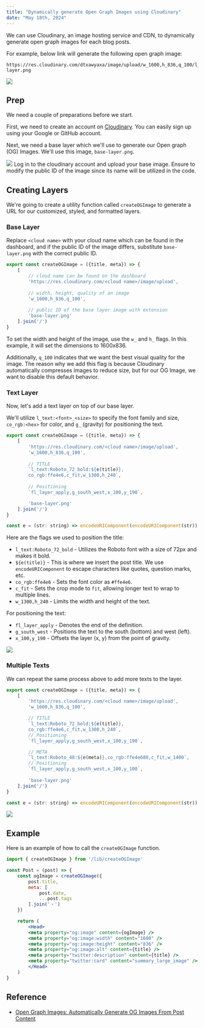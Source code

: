 ```yaml
---
title: "Dynamically generate Open Graph Images using Cloudinary"
date: "May 18th, 2024"
---
```


We can use Cloudinary, an image hosting service and CDN, to dynamically generate open graph images for each blog posts.

For example, below link will generate the following open graph image:

```text
https://res.cloudinary.com/dtxawyaxa/image/upload/w_1600,h_836,q_100/l_text:Roboto_48:%253E%2524%2520PENSIEVE,co_rgb:ffe4e699,c_fit,w_1300/fl_layer_apply,g_north_west,x_100,y_100/l_text:Roboto_72_bold:Transitioning%2520from%2520Monitors%2520to%2520a%2520VR%2520Workspace,co_rgb:ffe4e6,c_fit,w_1300,h_240/fl_layer_apply,g_south_west,x_100,y_190/l_text:Roboto_48:jiiyoo.me%25E3%2583%25BBDec%252028%252C%25202022%25E3%2583%25BB%253Epublished,co_rgb:ffe4e680,c_fit,w_1400/fl_layer_apply,g_south_west,x_100,y_100/base-layer.png
```

![](Dynamically%20generate%20Open%20Graph%20Images%20using%20Cloudinary/og-image-sample.webp)

## Prep

We need a couple of preparations before we start.

First, we need to create an account on [Cloudinary](https://cloudinary.com/). You can easily sign up using your Google or GitHub account. 

Next, we need a base layer which we'll use to generate our Open graph (OG) Images. We'll use this image, `base-layer.png`. 

![](Dynamically%20generate%20Open%20Graph%20Images%20using%20Cloudinary/base-layer.webp)
Log in to the cloudinary account and upload your base image. Ensure to modify the public ID of the image since its name will be utilized in the code.

## Creating Layers

We're going to create a utility function called `createOGImage` to generate a URL for our customized, styled, and formatted layers.

### Base Layer

Replace `<cloud name>` with your cloud name which can be found in the dashboard, and if the public ID of the image differs, substitute `base-layer.png` with the correct public ID.

```js
export const createOGImage = ({title, meta}) => {
	[
		// cloud name can be found on the dashboard
		'https://res.cloudinary.com/<cloud name>/image/upload',
		
		// width, height, quality of an image
		'w_1600,h_836,q_100',
		
		// public ID of the base layer image with extension
		'base-layer.png'
	].join('/')
}
```

To set the width and height of the image, use the `w_` and `h_` flags. In this example, it will set the dimensions to 1600x836.

Additionally, `q_100` indicates that we want the best visual quality for the image. The reason why we add this flag is because Cloudinary automatically compresses images to reduce size, but for our OG Image, we want to disable this default behavior.
### Text Layer

Now, let's add a text layer on top of our base layer.

We'll utilize `l_text:<font>_<size>` to specify the font family and size, `co_rgb:<hex>` for color, and `g_` (gravity) for positioning the text.

```js
export const createOGImage = ({title, meta}) => {
	[
		'https://res.cloudinary.com/<cloud name>/image/upload',
		'w_1600,h_836,q_100',
	
		// TITLE
		`l_text:Roboto_72_bold:${e(title)},
		co_rgb:ffe4e6,c_fit,w_1300,h_240`,
		
		// Positioning
		`fl_layer_apply,g_south_west,x_100,y_190`,

		'base-layer.png'
	].join('/')
}

const e = (str: string) => encodeURIComponent(encodeURIComponent(str))
```

Here are the flags we used to position the title:
- `l_text:Roboto_72_bold` - Utilizes the Roboto font with a size of 72px and makes it bold.
- `${e(title)}` - This is where we insert the post title. We use `encodeURIComponent` to escape characters like quotes, question marks, etc.
- `co_rgb:ffe4e6` - Sets the font color as `#ffe4e6`.
- `c_fit` - Sets the crop mode to `fit`, allowing longer text to wrap to multiple lines.
- `w_1300,h_240` - Limits the width and height of the text.

For positioning the text:

- `fl_layer_apply` - Denotes the end of the definition.
- `g_south_west` - Positions the text to the south (bottom) and west (left).
- `x_100,y_190` - Offsets the layer (x, y) from the point of gravity.

![](Dynamically%20generate%20Open%20Graph%20Images%20using%20Cloudinary/text-layer.webp)

### Multiple Texts

We can repeat the same process above to add more texts to the layer.

```js
export const createOGImage = ({title, meta}) => {
	[
		'https://res.cloudinary.com/<cloud name>/image/upload',
		'w_1600,h_836,q_100',

		// TITLE
		`l_text:Roboto_72_bold:${e(title)},
		co_rgb:ffe4e6,c_fit,w_1300,h_240`,
		// Positioning
		`fl_layer_apply,g_south_west,x_100,y_190`,

	    // META
	    `l_text:Roboto_48:${e(meta)},co_rgb:ffe4e680,c_fit,w_1400`,
	    // Positioning
	    `fl_layer_apply,g_south_west,x_100,y_100`,
		
		'base-layer.png'
	].join('/')
}

const e = (str: string) => encodeURIComponent(encodeURIComponent(str))
```

![](Dynamically%20generate%20Open%20Graph%20Images%20using%20Cloudinary/multiple-layer.webp)
## Example

Here is an example of how to call the `createOGImage` function.

```jsx
import { createOGImage } from '/lib/createOGImage'

const Post = (post) => {
	const ogImage = createOGImage({
		post.title,
		meta: [
			post.date,
			...post.tags
		].join('・')
	})

	return (
		<Head>
        <meta property="og:image" content={ogImage} />
        <meta property="og:image:width" content="1600" />
        <meta property="og:image:height" content="836" />
        <meta property="og:image:alt" content={title} />
        <meta property="twitter:description" content={title} />
        <meta property="twitter:card" content="summary_large_image" />
		</Head>
	)
}
```

## Reference
- [Open Graph Images: Automatically Generate OG Images From Post Content](https://delba.dev/blog/next-blog-generate-og-image#what-is-cloudinary)